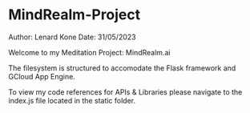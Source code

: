 # MindRealm-Project
Author: Lenard Kone
Date: 31/05/2023


Welcome to my Meditation Project: MindRealm.ai

   The filesystem is structured to accomodate the Flask framework and GCloud App Engine.
   
   To view my code references for APIs & Libraries please navigate to the index.js file located in the static folder.
